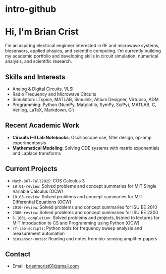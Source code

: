 # intro-github
#  Hi, I'm Brian Crist

I'm an aspiring electrical engineer interested in RF and microwave systems, biosensors, applied phsyics, and scientific computing. I'm currently building my academic portfolio and developing skills in circuit simulation, numerical analysis, and scientific research.

## Skills and Interests

- Analog & Digital Circuits, VLSI
- Radio Frequency and Microwave Circuits
- Simulation: LTspice, MATLAB, Simulink, Altium Designer, Virtuoso, ADM
- Programming: Python (NumPy, Matplotlib, SymPy, SciPy), MATLAB, C, Verilog, LaTeX, Markdown, Git

## Recent Academic Work

- **Circuits I–II Lab Notebooks**: Oscilloscope use, filter design, op-amp experimentsysis
- **Mathematical Modeling**: Solving ODE systems with matrix exponentials and Laplace transforms

## Current Projects

- `Math-067-Fall2025`: COS Calculus 3
- `18.01-review`: Solved problems and concept summaries for MIT Single Variable Calculus (OCW)
- `18.03-review`: Solved problems and concept summaries for MIT Differential Equations (OCW)
- `2010-review`: Solved problems and concept summaries for ISU EE 2010
- `2300-review`: Solved problems and concept summaries for ISU EE 2300
- `6.100L-completion`: Solved problems and projects, listned to lectures for MIT Introduction to CS and Programming using Python (OCW)
- `rf-lab-scripts`: Python tools for frequency sweep analysis and measurement automation
- `biosensor-notes`: Reading and notes from bio-sensing amplifier papers

## Contact

- Email: brianmcrist01@gmail.com
